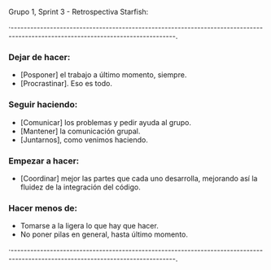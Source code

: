 Grupo 1, Sprint 3 - Retrospectiva Starfish:

·--------------------------------------------------------------------------------------------------------------------------------.

### Dejar de hacer:
- [Posponer] el trabajo a último momento, siempre.
- [Procrastinar]. Eso es todo.

### Seguir haciendo:
- [Comunicar] los problemas y pedir ayuda al grupo.
- [Mantener] la comunicación grupal.
- [Juntarnos], como venimos haciendo.

### Empezar a hacer:
- [Coordinar] mejor las partes que cada uno desarrolla, mejorando así la fluidez de la integración del código.

### Hacer menos de:
- Tomarse a la ligera lo que hay que hacer. 
- No poner pilas en general, hasta último momento.

·--------------------------------------------------------------------------------------------------------------------------------.